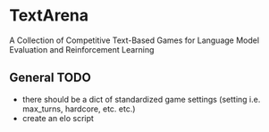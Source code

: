 # TextArena
A Collection of Competitive Text-Based Games for Language Model Evaluation and Reinforcement Learning




## General TODO
- there should be a dict of standardized game settings (setting i.e. max_turns, hardcore, etc. etc.)
- create an elo script
